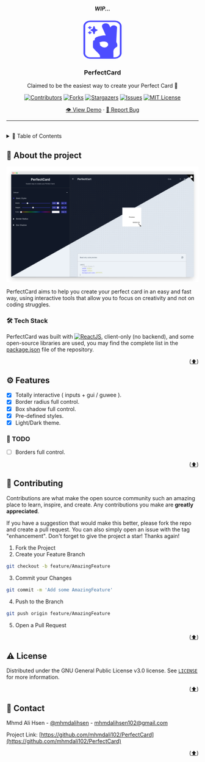 <h5 align="center">WIP...</h5>
<div id="top"></div>

<div align="center">
  <a href="https://github.com/mhmdali102/PerfectCard">
    <img src="images/logo.svg" alt="Logo" width="100" height="100">
  </a>

  <h3 align="center">PerfectCard</h3>

  <p align="center">
    Claimed to be the easiest way to create your Perfect Card 🎴
    <br />

  <span>

  [![Contributors][contributors-shield]][contributors-url]
  [![Forks][forks-shield]][forks-url]
  [![Stargazers][stars-shield]][stars-url]
  [![Issues][issues-shield]][issues-url]
  [![MIT License][license-shield]][license-url]

  </span>
    <a href="https://mhmdali102.github.io/PerfectCard">👁️ View Demo</a>
    ·
    <a href="https://github.com/mhmdali102/PerfectCard/issues">🐞 Report Bug</a>
  </p>
</div>

<hr>
<br>

<details>
  <summary> 📖 Table of Contents</summary>
  <ol>
    <li>
      <a href="#dart-about-the-project">About the project</a>
      <ul>
        <li><a href="#hammer_and_wrench-tech-stack">Tech Stack</a></li>
      </ul>
    </li>
    <li>
     <a href="#gear-features">Features</a>
     <ul>
     <li><a href="#pushpin-todo">TODO</a></li>
     </ul>
    </li>
    <li><a href="#eyes-contributing">Contributing</a></li>
    <li><a href="#warning-license">License</a></li>
    <li><a href="#envelope_with_arrow-contact">Contact</a></li>
  </ol>
</details>

## :dart: About the project

[![PerfectCard Screen Shot][perfectcard-screenshot]](https://mhmdali102.github.io/PerfectCard)

PerfectCard aims to help you create your perfect card in an easy and fast way, using interactive tools that allow you to focus on creativity and not on coding struggles.

### :hammer_and_wrench: Tech Stack

PerfectCard was built with [![ReactJS][react.js]][react-url], client-only (no backend), and some open-source libraries are used, you may find the complete list in the [package.json](https://github.com/mhmdali102/PerfectCard/blob/main/package.json) file of the repository.

<p align="right">(<a href="#top">⬆️</a>)</p>

## :gear: Features
- [x] Totally interactive ( inputs + gui / guwee ).
- [x] Border radius full control.
- [x] Box shadow full control.
- [x] Pre-defined styles.
- [x] Light/Dark theme.

### :pushpin: TODO
- [ ] Borders full control.

<p align="right">(<a href="#top">⬆️</a>)</p>

## :eyes: Contributing

Contributions are what make the open source community such an amazing place to learn, inspire, and create. Any contributions you make are **greatly appreciated**.

If you have a suggestion that would make this better, please fork the repo and create a pull request. You can also simply open an issue with the tag "enhancement".
Don't forget to give the project a star! Thanks again!

1. Fork the Project
2. Create your Feature Branch
```bash
git checkout -b feature/AmazingFeature
```
3. Commit your Changes
```bash
git commit -m 'Add some AmazingFeature'
```
4. Push to the Branch
```bash
git push origin feature/AmazingFeature
```
5. Open a Pull Request

<p align="right">(<a href="#top">⬆️</a>)</p>

## :warning: License

Distributed under the GNU General Public License v3.0 license. See [`LICENSE`](https://github.com/mhmdali102/PerfectCard/blob/main/LICENSE) for more information.

<p align="right">(<a href="#top">⬆️</a>)</p>

<!-- CONTACT -->

## :envelope_with_arrow: Contact

Mhmd Ali Hsen - [@mhmdalihsen](https://twitter.com/mhmdalihsen) - mhmdalihsen102@gmail.com

Project Link: [https://github.com/mhmdali102/PerfectCard](https://github.com/mhmdali102/PerfectCard)

<p align="right">(<a href="#top">⬆️</a>)</p>

[contributors-shield]: https://img.shields.io/github/contributors/mhmdali102/PerfectCard?style=for-the-badge
[contributors-url]: https://github.com/mhmdali102/PerfectCard/graphs/contributors
[forks-shield]: https://img.shields.io/github/forks/mhmdali102/PerfectCard.svg?style=for-the-badge
[forks-url]: https://github.com/mhmdali102/PerfectCard/network/members
[stars-shield]: https://img.shields.io/github/stars/mhmdali102/PerfectCard.svg?style=for-the-badge
[stars-url]: https://github.com/mhmdali102/PerfectCard/stargazers
[issues-shield]: https://img.shields.io/github/issues/mhmdali102/PerfectCard.svg?style=for-the-badge
[issues-url]: https://github.com/mhmdali102/PerfectCard/issues
[license-shield]: https://img.shields.io/github/license/mhmdali102/PerfectCard.svg?style=for-the-badge
[license-url]: https://github.com/mhmdali102/PerfectCard/blob/master/LICENSE.txt
[perfectcard-screenshot]: images/screenshot.png
[react.js]: https://img.shields.io/badge/React-20232A?style=for-the-badge&logo=react&logoColor=61DAFB
[react-url]: https://reactjs.org/
